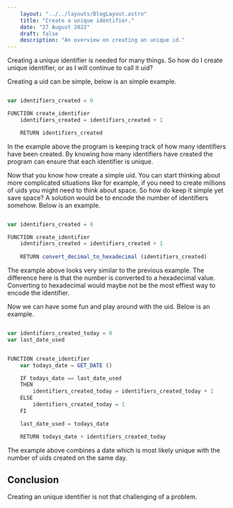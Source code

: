 ```yaml
---
    layout: "../../layouts/BlogLayout.astro"
    title: "Create a unique identifier."
    date: "27 August 2022"
    draft: false 
    description: "An overview on creating an unique id."
---
```


Creating a unique identifier is needed for many things. So how do I create unique identifier, or as I will continue to call it uid?

Creating a uid can be simple, below is an simple example.
```js

var identifiers_created = 0

FUNCTION create_identifier 
    identifiers_created = identifiers_created + 1

    RETURN identifiers_created

```
In the example above the program is keeping track of how many identifiers have been created. By knowing how many identifiers have created the program can ensure that each identifier is unique.

Now that you know how create a simple uid. You can start thinking about more complicated situations like for example, if you need to create millions of uids you might need to think about space. So how do keep it simple yet save space? A solution would be to encode the number of identifiers somehow. Below is an example.
```js

var identifiers_created = 0

FUNCTION create_identifier 
    identifiers_created = identifiers_created + 1
    
    RETURN convert_decimal_to_hexadecimal (identifiers_created)

```
The example above looks very similar to the previous example. The difference here is that the number is converted to a hexadecimal value. Converting to hexadecimal would maybe not be the most effiest way to encode the identifier.

Now we can have some fun and play around with the uid. Below is an example.
```js

var identifiers_created_today = 0
var last_date_used


FUNCTION create_identifier 
    var todays_date = GET_DATE ()

    IF todays_date == last_date_used 
    THEN 
        identifiers_created_today = identifiers_created_today + 1
    ELSE
        identifiers_created_today = 1
    FI

    last_date_used = todays_date

    RETURN todays_date + identifiers_created_today

```
The example above combines a date which is most likely unique with the number of uids created on the same day.

## Conclusion
Creating an unique identifier is not that challenging of a problem. 